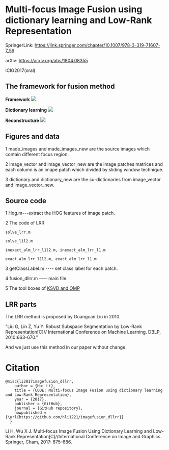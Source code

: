 # Multi-focus Image Fusion using dictionary learning and Low-Rank Representation

SpringerLink: https://link.springer.com/chapter/10.1007/978-3-319-71607-7_59

arXiv: https://arxiv.org/abs/1804.08355

ICIG2017(oral)

## The framework for fusion method
<b>Framework</b>
![](https://github.com/hli1221/imagefusion_dllrr/blob/master/framework/framework_dllrr.png)

<b>Dictionary learning</b>
![](https://github.com/hli1221/imagefusion_dllrr/blob/master/framework/dictionary_learning.png)

<b>Reconstructure</b>
![](https://github.com/hli1221/imagefusion_dllrr/blob/master/framework/reconstructure.png)

## Figures and data
1 made_images and made_images_new are the source images which contain different focus region.

2 image_vector and image_vector_new are the image patches matrices and each column is an imape patch which divided by sliding window technique.

3 dictionary and dictionary_new are the su-dictionaries from image_vector and image_vector_new.


## Source code
1 Hog.m---extract the HOG features of image patch.

2 The code of LRR

	solve_lrr.m

	solve_l1l2.m

	inexact_alm_lrr_l1l2.m, inexact_alm_lrr_l1.m

	exact_alm_lrr_l1l2.m, exact_alm_lrr_l1.m
	

3 getClassLabel.m ---- set class label for each patch.

4 fusion_dllrr.m ---- main file.

5 The tool boxes of [KSVD and OMP](https://github.com/hli1221/imagefusion_dllrr/tree/master/KSVD_OMP)

## LRR parts
The LRR method is proposed by Guangcan Liu in 2010.

"Liu G, Lin Z, Yu Y. Robust Subspace Segmentation by Low-Rank Representation[C]// International Conference on Machine Learning. DBLP, 2010:663-670."

And we just use this method in our paper without change.


# Citation
```
@misc{li2017imagefusion_dllrr,
    author = {Hui Li},
    title = {CODE: Multi-focus Image Fusion using dictionary learning and Low-Rank Representation},
    year = {2017},
    publisher = {GitHub},
    journal = {GitHub repository},
    howpublished = {\url{https://github.com/hli1221/imagefusion_dllrr}}
  }
```
Li H, Wu X J. Multi-focus Image Fusion Using Dictionary Learning and Low-Rank Representation[C]//International Conference on Image and Graphics. Springer, Cham, 2017: 675-686.
